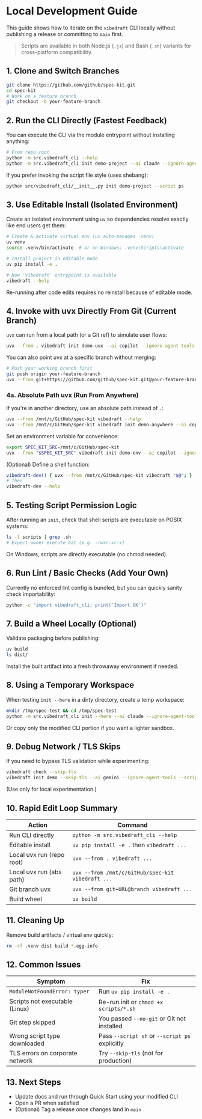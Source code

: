 # Local Development Guide

This guide shows how to iterate on the `vibedraft` CLI locally without publishing a release or committing to `main` first.

> Scripts are available in both Node.js (`.js`) and Bash (`.sh`) variants for cross-platform compatibility.

## 1. Clone and Switch Branches

```bash
git clone https://github.com/github/spec-kit.git
cd spec-kit
# Work on a feature branch
git checkout -b your-feature-branch
```

## 2. Run the CLI Directly (Fastest Feedback)

You can execute the CLI via the module entrypoint without installing anything:

```bash
# From repo root
python -m src.vibedraft_cli --help
python -m src.vibedraft_cli init demo-project --ai claude --ignore-agent-tools --script sh
```

If you prefer invoking the script file style (uses shebang):

```bash
python src/vibedraft_cli/__init__.py init demo-project --script ps
```

## 3. Use Editable Install (Isolated Environment)

Create an isolated environment using `uv` so dependencies resolve exactly like end users get them:

```bash
# Create & activate virtual env (uv auto-manages .venv)
uv venv
source .venv/bin/activate  # or on Windows: .venv\Scripts\activate

# Install project in editable mode
uv pip install -e .

# Now 'vibedraft' entrypoint is available
vibedraft --help
```

Re-running after code edits requires no reinstall because of editable mode.

## 4. Invoke with uvx Directly From Git (Current Branch)

`uvx` can run from a local path (or a Git ref) to simulate user flows:

```bash
uvx --from . vibedraft init demo-uvx --ai copilot --ignore-agent-tools --script sh
```

You can also point uvx at a specific branch without merging:

```bash
# Push your working branch first
git push origin your-feature-branch
uvx --from git+https://github.com/github/spec-kit.git@your-feature-branch vibedraft init demo-branch-test --script ps
```

### 4a. Absolute Path uvx (Run From Anywhere)

If you're in another directory, use an absolute path instead of `.`:

```bash
uvx --from /mnt/c/GitHub/spec-kit vibedraft --help
uvx --from /mnt/c/GitHub/spec-kit vibedraft init demo-anywhere --ai copilot --ignore-agent-tools --script sh
```

Set an environment variable for convenience:
```bash
export SPEC_KIT_SRC=/mnt/c/GitHub/spec-kit
uvx --from "$SPEC_KIT_SRC" vibedraft init demo-env --ai copilot --ignore-agent-tools --script ps
```

(Optional) Define a shell function:
```bash
vibedraft-dev() { uvx --from /mnt/c/GitHub/spec-kit vibedraft "$@"; }
# Then
vibedraft-dev --help
```

## 5. Testing Script Permission Logic

After running an `init`, check that shell scripts are executable on POSIX systems:

```bash
ls -l scripts | grep .sh
# Expect owner execute bit (e.g. -rwxr-xr-x)
```
On Windows, scripts are directly executable (no chmod needed).

## 6. Run Lint / Basic Checks (Add Your Own)

Currently no enforced lint config is bundled, but you can quickly sanity check importability:
```bash
python -c "import vibedraft_cli; print('Import OK')"
```

## 7. Build a Wheel Locally (Optional)

Validate packaging before publishing:

```bash
uv build
ls dist/
```
Install the built artifact into a fresh throwaway environment if needed.

## 8. Using a Temporary Workspace

When testing `init --here` in a dirty directory, create a temp workspace:

```bash
mkdir /tmp/spec-test && cd /tmp/spec-test
python -m src.vibedraft_cli init --here --ai claude --ignore-agent-tools --script sh  # if repo copied here
```
Or copy only the modified CLI portion if you want a lighter sandbox.

## 9. Debug Network / TLS Skips

If you need to bypass TLS validation while experimenting:

```bash
vibedraft check --skip-tls
vibedraft init demo --skip-tls --ai gemini --ignore-agent-tools --script ps
```
(Use only for local experimentation.)

## 10. Rapid Edit Loop Summary

| Action | Command |
|--------|---------|
| Run CLI directly | `python -m src.vibedraft_cli --help` |
| Editable install | `uv pip install -e .` then `vibedraft ...` |
| Local uvx run (repo root) | `uvx --from . vibedraft ...` |
| Local uvx run (abs path) | `uvx --from /mnt/c/GitHub/spec-kit vibedraft ...` |
| Git branch uvx | `uvx --from git+URL@branch vibedraft ...` |
| Build wheel | `uv build` |

## 11. Cleaning Up

Remove build artifacts / virtual env quickly:
```bash
rm -rf .venv dist build *.egg-info
```

## 12. Common Issues

| Symptom | Fix |
|---------|-----|
| `ModuleNotFoundError: typer` | Run `uv pip install -e .` |
| Scripts not executable (Linux) | Re-run init or `chmod +x scripts/*.sh` |
| Git step skipped | You passed `--no-git` or Git not installed |
| Wrong script type downloaded | Pass `--script sh` or `--script ps` explicitly |
| TLS errors on corporate network | Try `--skip-tls` (not for production) |

## 13. Next Steps

- Update docs and run through Quick Start using your modified CLI
- Open a PR when satisfied
- (Optional) Tag a release once changes land in `main`

